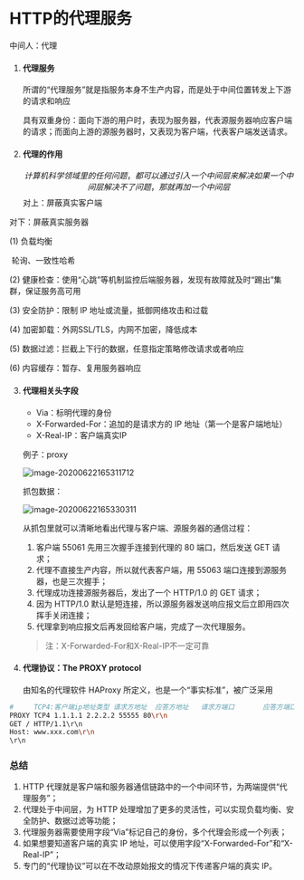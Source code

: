 # HTTP的代理服务

中间人：代理



1. #### 代理服务

   所谓的“代理服务”就是指服务本身不生产内容，而是处于中间位置转发上下游的请求和响应

   具有双重身份：面向下游的用户时，表现为服务器，代表源服务器响应客户端的请求；而面向上游的源服务器时，又表现为客户端，代表客户端发送请求。



2. #### 代理的作用
   
   $$
   计算机科学领域里的任何问题，都可以通过引入一个中间层来解决
   如果一个中间层解决不了问题，那就再加一个中间层
   $$
对上：屏蔽真实客户端
   
对下：屏蔽真实服务器
   
(1) 负载均衡
   
​	轮询、一致性哈希
   
(2) 健康检查：使用“心跳”等机制监控后端服务器，发现有故障就及时“踢出”集群，保证服务高可用
   
(3) 安全防护：限制 IP 地址或流量，抵御网络攻击和过载
   
(4) 加密卸载：外网SSL/TLS，内网不加密，降低成本
   
(5) 数据过滤：拦截上下行的数据，任意指定策略修改请求或者响应
   
   (6) 内容缓存：暂存、复用服务器响应



3. #### 代理相关头字段

   - Via：标明代理的身份
   - X-Forwarded-For：追加的是请求方的 IP 地址（第一个是客户端地址）
   - X-Real-IP：客户端真实IP

   例子：proxy

   ![image-20200622165311712](https://static001.geekbang.org/resource/image/c5/e7/c5aa6d5f82e8cc1a35772293972446e7.png)

   抓包数据：

   ![image-20200622165330311](https://static001.geekbang.org/resource/image/5a/54/5a247e9e5bf66f5ac3316fddf4e2b254.png)

   从抓包里就可以清晰地看出代理与客户端、源服务器的通信过程：

   1. 客户端 55061 先用三次握手连接到代理的 80 端口，然后发送 GET 请求；
   2. 代理不直接生产内容，所以就代表客户端，用 55063 端口连接到源服务器，也是三次握手；
   3. 代理成功连接源服务器后，发出了一个 HTTP/1.0 的 GET 请求；
   4. 因为 HTTP/1.0 默认是短连接，所以源服务器发送响应报文后立即用四次挥手关闭连接；
   5. 代理拿到响应报文后再发回给客户端，完成了一次代理服务。

   > 注：X-Forwarded-For和X-Real-IP不一定可靠



4. #### 代理协议：The PROXY protocol

   由知名的代理软件 HAProxy 所定义，也是一个“事实标准”，被广泛采用

```bash
#     TCP4:客户端ip地址类型 请求方地址	应答方地址	请求方端口		应答方端口\r\n结束
PROXY TCP4 1.1.1.1 2.2.2.2 55555 80\r\n
GET / HTTP/1.1\r\n
Host: www.xxx.com\r\n
\r\n
```





### 总结

1. HTTP 代理就是客户端和服务器通信链路中的一个中间环节，为两端提供“代理服务”；
2. 代理处于中间层，为 HTTP 处理增加了更多的灵活性，可以实现负载均衡、安全防护、数据过滤等功能；
3. 代理服务器需要使用字段“Via”标记自己的身份，多个代理会形成一个列表；
4. 如果想要知道客户端的真实 IP 地址，可以使用字段“X-Forwarded-For”和“X-Real-IP”；
5. 专门的“代理协议”可以在不改动原始报文的情况下传递客户端的真实 IP。




































